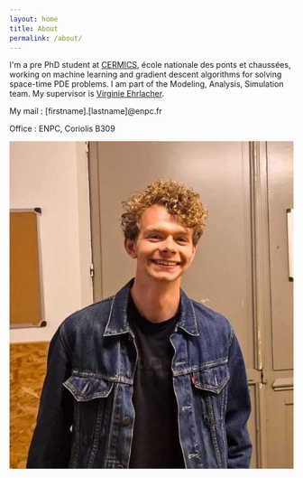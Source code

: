 ```yaml
---
layout: home
title: About
permalink: /about/
---
```


I'm a pre PhD student at [CERMICS](https://cermics-lab.enpc.fr), école nationale des ponts et chaussées, working on machine learning and gradient descent algorithms for solving space-time PDE problems. I am part of the Modeling, Analysis, Simulation team. My supervisor is [Virginie Ehrlacher](https://team.inria.fr/matherials/team-members/virginie-ehrlacher-galland/).

My mail : [firstname].[lastname]@enpc.fr

Office : ENPC, Coriolis B309 

![](/images/me.png)

